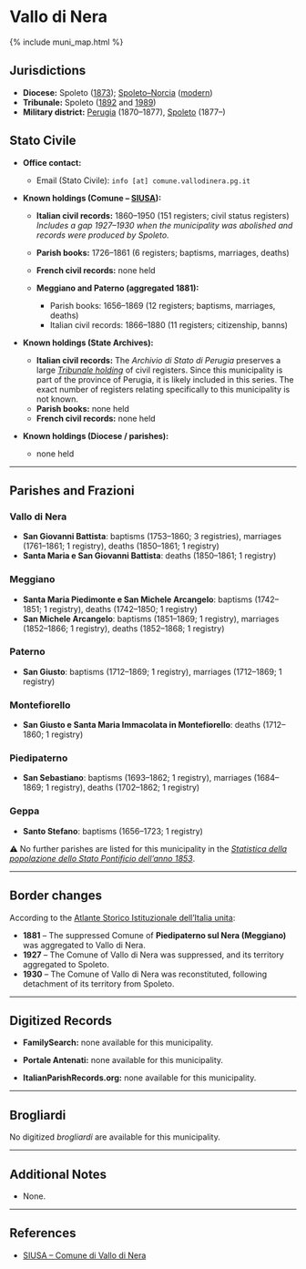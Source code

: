# Vallo di Nera

{% include muni_map.html %}

## Jurisdictions

* **Diocese:** Spoleto ([1873](https://www.google.it/books/edition/Il_libro_de_comuni_del_Regno_d_Italia_co/WF9mfeJJcDEC?gbpv=1)); [Spoleto–Norcia](../dio/spoleto.md) ([modern](https://www.chiesacattolica.it/annuario-cei/ricerca-parrocchie/))
* **Tribunale:** Spoleto ([1892](https://www.google.it/books/edition/Bollettino_ufficiale_del_Ministero_di_gr/kRXd4t5fK-0C?hl=en&gbpv=1&pg=PA457&printsec=frontcover) and [1989](https://www.google.it/books/edition/Gazzetta_ufficiale_della_Repubblica_ital/-Z6nogg-qMQC?hl=en&gbpv=1&pg=RA8-PA38&printsec=frontcover))
* **Military district:** [Perugia](../mil/perugia.md) (1870–1877), [Spoleto](../mil/spoleto.md) (1877–)

## Stato Civile

* **Office contact:**

  * Email (Stato Civile): `info [at] comune.vallodinera.pg.it`

* **Known holdings (Comune – [SIUSA](https://siusa-archivi.cultura.gov.it/cgi-bin/siusa/pagina.pl?TipoPag=comparc&Chiave=275092)):**

  * **Italian civil records:** 1860–1950 (151 registers; civil status registers)
    *Includes a gap 1927–1930 when the municipality was abolished and records were produced by Spoleto.*
  * **Parish books:** 1726–1861 (6 registers; baptisms, marriages, deaths)
  * **French civil records:** none held
  * **Meggiano and Paterno (aggregated 1881):**

    * Parish books: 1656–1869 (12 registers; baptisms, marriages, deaths)
    * Italian civil records: 1866–1880 (11 registers; citizenship, banns)

* **Known holdings (State Archives):**

  * **Italian civil records:** The *Archivio di Stato di Perugia* preserves a large *[Tribunale holding](http://dati.san.beniculturali.it/SAN/complarc_IT-AS-PG_san.cat.complArch.96907)* of civil registers.
  Since this municipality is part of the province of Perugia, it is likely included in this series.
  The exact number of registers relating specifically to this municipality is not known.
  * **Parish books:** none held
  * **French civil records:** none held

* **Known holdings (Diocese / parishes):**

  * none held

---

## Parishes and Frazioni

### Vallo di Nera

* **San Giovanni Battista**: baptisms (1753–1860; 3 registries), marriages (1761–1861; 1 registry), deaths (1850–1861; 1 registry)
* **Santa Maria e San Giovanni Battista**: deaths (1850–1861; 1 registry)

### Meggiano

* **Santa Maria Piedimonte e San Michele Arcangelo**: baptisms (1742–1851; 1 registry), deaths (1742–1850; 1 registry)
* **San Michele Arcangelo**: baptisms (1851–1869; 1 registry), marriages (1852–1866; 1 registry), deaths (1852–1868; 1 registry)

### Paterno

* **San Giusto**: baptisms (1712–1869; 1 registry), marriages (1712–1869; 1 registry)

### Montefiorello

* **San Giusto e Santa Maria Immacolata in Montefiorello**: deaths (1712–1860; 1 registry)

### Piedipaterno

* **San Sebastiano**: baptisms (1693–1862; 1 registry), marriages (1684–1869; 1 registry), deaths (1702–1862; 1 registry)

### Geppa

* **Santo Stefano**: baptisms (1656–1723; 1 registry)

⚠️ No further parishes are listed for this municipality in the *[Statistica della popolazione dello Stato Pontificio dell’anno 1853](https://www.google.it/books/edition/Statistics_della_popolazione_dello_Stato/v6dCAQAAMAAJ)*.

---

## Border changes

According to the [Atlante Storico Istituzionale dell’Italia unita](http://dati.san.beniculturali.it/asi/local/detail.html?UA05128):

* **1881** – The suppressed Comune of **Piedipaterno sul Nera (Meggiano)** was aggregated to Vallo di Nera.
* **1927** – The Comune of Vallo di Nera was suppressed, and its territory aggregated to Spoleto.
* **1930** – The Comune of Vallo di Nera was reconstituted, following detachment of its territory from Spoleto.

---

## Digitized Records

* **FamilySearch:** none available for this municipality.

* **Portale Antenati:** none available for this municipality.

* **ItalianParishRecords.org:** none available for this municipality.

---

## Brogliardi

No digitized *brogliardi* are available for this municipality.

---

## Additional Notes

* None.

---

## References

* [SIUSA – Comune di Vallo di Nera](https://siusa-archivi.cultura.gov.it/cgi-bin/siusa/pagina.pl?TipoPag=comparc&Chiave=275092)

